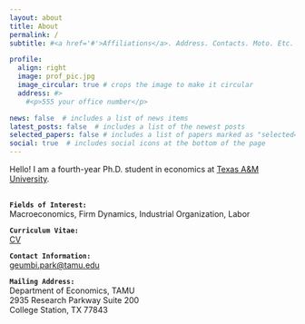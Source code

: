 ```yaml
---
layout: about
title: About
permalink: /
subtitle: #<a href='#'>Affiliations</a>. Address. Contacts. Moto. Etc.

profile:
  align: right
  image: prof_pic.jpg
  image_circular: true # crops the image to make it circular
  address: #>
    #<p>555 your office number</p>

news: false  # includes a list of news items
latest_posts: false  # includes a list of the newest posts
selected_papers: false # includes a list of papers marked as "selected={true}"
social: true  # includes social icons at the bottom of the page
---
```


Hello! I am a fourth-year Ph.D. student in economics at [Texas A&M University](https://liberalarts.tamu.edu/economics/).  <br><br>


<b>`Fields of Interest:`</b><br>
Macroeconomics, Firm Dynamics, Industrial Organization, Labor 

<b>`Curriculum Vitae:`</b><br>
[CV](/cv/)

<b>`Contact Information:`</b><br>
[geumbi.park@tamu.edu](mailto:geumbi.park@tamu.edu)

<b>`Mailing Address:`</b><br>
Department of Economics, TAMU<br>
2935 Research Parkway Suite 200<br>
College Station, TX 77843


